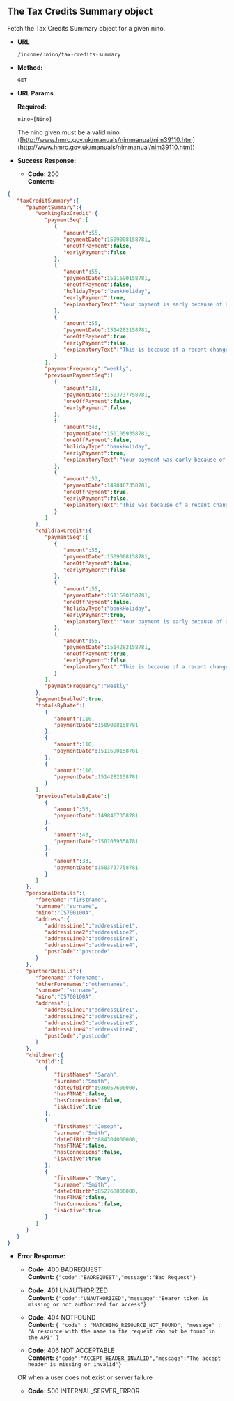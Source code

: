 The Tax Credits Summary object
----
  Fetch the Tax Credits Summary object for a given nino.
  
* **URL**

  `/income/:nino/tax-credits-summary`

* **Method:**
  
  `GET`
  
*  **URL Params**

   **Required:**
 
   `nino=[Nino]`
   
   The nino given must be a valid nino. ([http://www.hmrc.gov.uk/manuals/nimmanual/nim39110.htm](http://www.hmrc.gov.uk/manuals/nimmanual/nim39110.htm))

* **Success Response:**

  * **Code:** 200 <br />
    **Content:** 

```json
{
   "taxCreditSummary":{
      "paymentSummary":{
         "workingTaxCredit":{
            "paymentSeq":[
               {
                  "amount":55,
                  "paymentDate":1509008158781,
                  "oneOffPayment":false,
                  "earlyPayment":false
               },
               {
                  "amount":55,
                  "paymentDate":1511690158781,
                  "oneOffPayment":false,
                  "holidayType":"bankHoliday",
                  "earlyPayment":true,
                  "explanatoryText":"Your payment is early because of UK bank holidays."
               },
               {
                  "amount":55,
                  "paymentDate":1514282158781,
                  "oneOffPayment":true,
                  "earlyPayment":false,
                  "explanatoryText":"This is because of a recent change and is to help you get the right amount of tax credits."
               }
            ],
            "paymentFrequency":"weekly",
            "previousPaymentSeq":[
               {
                  "amount":33,
                  "paymentDate":1503737758781,
                  "oneOffPayment":false,
                  "earlyPayment":false
               },
               {
                  "amount":43,
                  "paymentDate":1501059358781,
                  "oneOffPayment":false,
                  "holidayType":"bankHoliday",
                  "earlyPayment":true,
                  "explanatoryText":"Your payment was early because of UK bank holidays."
               },
               {
                  "amount":53,
                  "paymentDate":1498467358781,
                  "oneOffPayment":true,
                  "earlyPayment":false,
                  "explanatoryText":"This was because of a recent change and was to help you get the right amount of tax credits."
               }
            ]
         },
         "childTaxCredit":{
            "paymentSeq":[
               {
                  "amount":55,
                  "paymentDate":1509008158781,
                  "oneOffPayment":false,
                  "earlyPayment":false
               },
               {
                  "amount":55,
                  "paymentDate":1511690158781,
                  "oneOffPayment":false,
                  "holidayType":"bankHoliday",
                  "earlyPayment":true,
                  "explanatoryText":"Your payment is early because of UK bank holidays."
               },
               {
                  "amount":55,
                  "paymentDate":1514282158781,
                  "oneOffPayment":true,
                  "earlyPayment":false,
                  "explanatoryText":"This is because of a recent change and is to help you get the right amount of tax credits."
               }
            ],
            "paymentFrequency":"weekly"
         },
         "paymentEnabled":true,
         "totalsByDate":[
            {
               "amount":110,
               "paymentDate":1509008158781
            },
            {
               "amount":110,
               "paymentDate":1511690158781
            },
            {
               "amount":110,
               "paymentDate":1514282158781
            }
         ],
         "previousTotalsByDate":[
            {
               "amount":53,
               "paymentDate":1498467358781
            },
            {
               "amount":43,
               "paymentDate":1501059358781
            },
            {
               "amount":33,
               "paymentDate":1503737758781
            }
         ]
      },
      "personalDetails":{
         "forename":"firstname",
         "surname":"surname",
         "nino":"CS700100A",
         "address":{
            "addressLine1":"addressLine1",
            "addressLine2":"addressLine2",
            "addressLine3":"addressLine3",
            "addressLine4":"addressLine4",
            "postCode":"postcode"
         }
      },
      "partnerDetails":{
         "forename":"forename",
         "otherForenames":"othernames",
         "surname":"surname",
         "nino":"CS700100A",
         "address":{
            "addressLine1":"addressLine1",
            "addressLine2":"addressLine2",
            "addressLine3":"addressLine3",
            "addressLine4":"addressLine4",
            "postCode":"postcode"
         }
      },
      "children":{
         "child":[
            {
               "firstNames":"Sarah",
               "surname":"Smith",
               "dateOfBirth":936057600000,
               "hasFTNAE":false,
               "hasConnexions":false,
               "isActive":true
            },
            {
               "firstNames":"Joseph",
               "surname":"Smith",
               "dateOfBirth":884304000000,
               "hasFTNAE":false,
               "hasConnexions":false,
               "isActive":true
            },
            {
               "firstNames":"Mary",
               "surname":"Smith",
               "dateOfBirth":852768000000,
               "hasFTNAE":false,
               "hasConnexions":false,
               "isActive":true
            }
         ]
      }
   }
}
```
 
* **Error Response:**

  * **Code:** 400 BADREQUEST <br />
    **Content:** `{"code":"BADREQUEST","message":"Bad Request"}`

  * **Code:** 401 UNAUTHORIZED <br/>
    **Content:** `{"code":"UNAUTHORIZED","message":"Bearer token is missing or not authorized for access"}`

  * **Code:** 404 NOTFOUND <br/>
    **Content:** `{ "code" : "MATCHING_RESOURCE_NOT_FOUND", "message" : "A resource with the name in the request can not be found in the API" }`

  * **Code:** 406 NOT ACCEPTABLE <br />
    **Content:** `{"code":"ACCEPT_HEADER_INVALID","message":"The accept header is missing or invalid"}`

  OR when a user does not exist or server failure

  * **Code:** 500 INTERNAL_SERVER_ERROR <br/>



